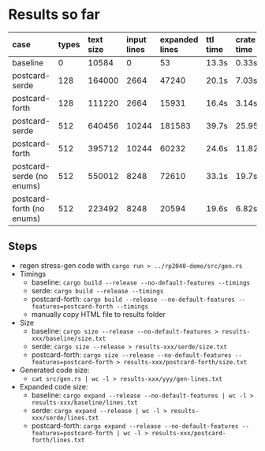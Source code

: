 # Results so far

| case                      | types | text size | input lines | expanded lines | ttl time | crate time |
| :---                      | :---- | :-------- | :---------- | :------------- | :------- | :--------- |
| baseline                  | 0     | 10584     | 0           | 53             | 13.3s    | 0.33s      |
| postcard-serde            | 128   | 164000    | 2664        | 47240          | 20.1s    | 7.03s      |
| postcard-forth            | 128   | 111220    | 2664        | 15931          | 16.4s    | 3.14s      |
| postcard-serde            | 512   | 640456    | 10244       | 181583         | 39.7s    | 25.95s     |
| postcard-forth            | 512   | 395712    | 10244       | 60232          | 24.6s    | 11.82s     |
| postcard-serde (no enums) | 512   | 550012    | 8248        | 72610          | 33.1s    | 19.7s      |
| postcard-forth (no enums) | 512   | 223492    | 8248        | 20594          | 19.6s    | 6.82s      |


## Steps

* regen stress-gen code with `cargo run > ../rp2040-demo/src/gen.rs`
* Timings
    * baseline: `cargo build --release --no-default-features --timings`
    * serde: `cargo build --release --timings`
    * postcard-forth: `cargo build --release --no-default-features --features=postcard-forth --timings`
    * manually copy HTML file to results folder
* Size
    * baseline: `cargo size --release --no-default-features > results-xxx/baseline/size.txt`
    * serde: `cargo size --release > results-xxx/serde/size.txt`
    * postcard-forth: `cargo size --release --no-default-features --features=postcard-forth > results-xxx/postcard-forth/size.txt`
* Generated code size:
    * `cat src/gen.rs | wc -l > results-xxx/yyy/gen-lines.txt`
* Expanded code size:
    * baseline: `cargo expand --release --no-default-features | wc -l > results-xxx/baseline/lines.txt`
    * serde: `cargo expand --release | wc -l > results-xxx/serde/lines.txt`
    * postcard-forth: `cargo expand --release --no-default-features --features=postcard-forth | wc -l > results-xxx/postcard-forth/lines.txt`
